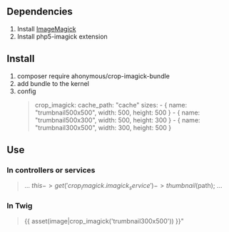 ## Dependencies

1. Install [ImageMagick](http://imagemagick.org)
2. Install php5-imagick extension


## Install

1. composer require ahonymous/crop-imagick-bundle
2. add bundle to the kernel
3. config
    >crop_imagick:
    >    cache_path: "cache"
    >    sizes:
    >        - { name: "trumbnail500x500", width: 500, height: 500 }
    >        - { name: "trumbnail500x300", width: 500, height: 300 }
    >        - { name: "trumbnail300x500", width: 300, height: 500 }


## Use

### In controllers or services

> ...
> $this->get('crop_imagick.imagick_service')->thumbnail($path);
> ...

### In Twig

> {{ asset(image|crop_imagick('trumbnail300x500')) }}"
